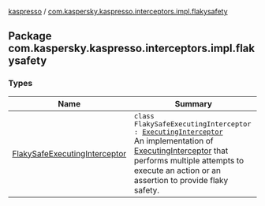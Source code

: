 [kaspresso](../index.md) / [com.kaspersky.kaspresso.interceptors.impl.flakysafety](./index.md)

## Package com.kaspersky.kaspresso.interceptors.impl.flakysafety

### Types

| Name | Summary |
|---|---|
| [FlakySafeExecutingInterceptor](-flaky-safe-executing-interceptor/index.md) | `class FlakySafeExecutingInterceptor : `[`ExecutingInterceptor`](../com.kaspersky.kaspresso.interceptors/-executing-interceptor/index.md)<br>An implementation of [ExecutingInterceptor](../com.kaspersky.kaspresso.interceptors/-executing-interceptor/index.md) that performs multiple attempts to execute an action or an assertion to provide flaky safety. |
